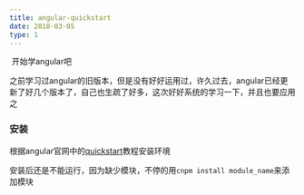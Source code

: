 ```yaml
---
title: angular-quickstart
date: 2018-03-05
type: 1
---
```


&nbsp;开始学angular吧


之前学习过angular的旧版本，但是没有好好运用过，许久过去，angular已经更新了好几个版本了，自己也生疏了好多，这次好好系统的学习一下，并且也要应用之


### 安装
根据angular官网中的[quickstart](https://angular.io/guide/quickstart)教程安装环境


安装后还是不能运行，因为缺少模块，不停的用`cnpm install module_name`来添加模块